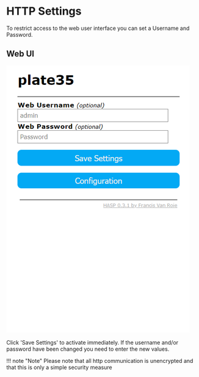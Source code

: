# HTTP Settings

To restrict access to the web user interface you can set a Username and Password.

## Web UI

![HTTP configuration](../assets/images/settings/http_settings.png)

Click 'Save Settings' to activate immediately. If the username and/or password have been changed you need to enter the new values.

!!! note "Note"
    Please note that all http communication is unencrypted and that this is only a simple security measure